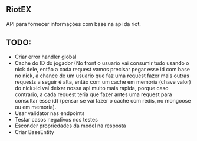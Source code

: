 ## RiotEX
API para fornecer informações com base na api da riot.

## TODO:
  - Criar error handler global
  - Cache do ID do jogador (No front o usuario vai consumir tudo usando o nick dele, então a cada request vamos precisar pegar esse id com base no nick, a chance de um usuario que faz uma request fazer mais outras requests a seguir é alta, então com um cache em memória (chave valor) do nick>id vai deixar nossa api muito mais rapida, porque caso contrario, a cada request teria que fazer antes uma request para consultar esse id) (pensar se vai fazer o cache com redis, no mongoose ou em memoria).
  - Usar validator nas endpoints
  - Testar casos negativos nos testes
  - Esconder propriedades da model na resposta
  - Criar BaseEntity
